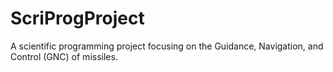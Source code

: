 # ScriProgProject
A scientific programming project focusing on the Guidance, Navigation, and Control (GNC) of missiles.

